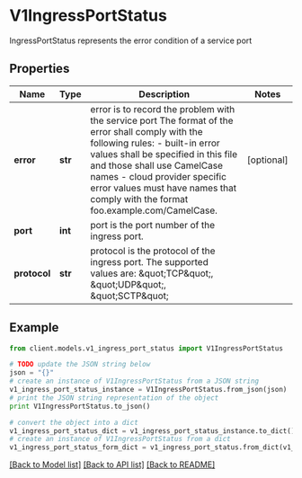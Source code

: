 # V1IngressPortStatus

IngressPortStatus represents the error condition of a service port

## Properties
Name | Type | Description | Notes
------------ | ------------- | ------------- | -------------
**error** | **str** | error is to record the problem with the service port The format of the error shall comply with the following rules: - built-in error values shall be specified in this file and those shall use   CamelCase names - cloud provider specific error values must have names that comply with the   format foo.example.com/CamelCase. | [optional] 
**port** | **int** | port is the port number of the ingress port. | 
**protocol** | **str** | protocol is the protocol of the ingress port. The supported values are: \&quot;TCP\&quot;, \&quot;UDP\&quot;, \&quot;SCTP\&quot; | 

## Example

```python
from client.models.v1_ingress_port_status import V1IngressPortStatus

# TODO update the JSON string below
json = "{}"
# create an instance of V1IngressPortStatus from a JSON string
v1_ingress_port_status_instance = V1IngressPortStatus.from_json(json)
# print the JSON string representation of the object
print V1IngressPortStatus.to_json()

# convert the object into a dict
v1_ingress_port_status_dict = v1_ingress_port_status_instance.to_dict()
# create an instance of V1IngressPortStatus from a dict
v1_ingress_port_status_form_dict = v1_ingress_port_status.from_dict(v1_ingress_port_status_dict)
```
[[Back to Model list]](../README.md#documentation-for-models) [[Back to API list]](../README.md#documentation-for-api-endpoints) [[Back to README]](../README.md)



